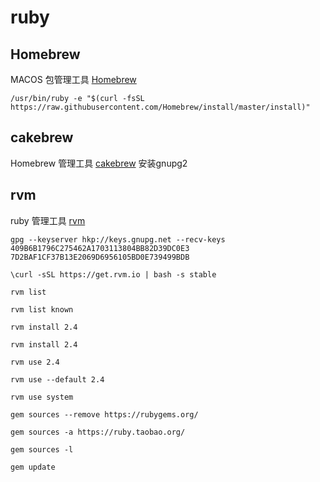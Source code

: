 # ruby

## Homebrew
MACOS 包管理工具
[Homebrew](https://brew.sh/)
````
/usr/bin/ruby -e "$(curl -fsSL https://raw.githubusercontent.com/Homebrew/install/master/install)"
````

## cakebrew
Homebrew 管理工具
[cakebrew](https://www.cakebrew.com/)
安装gnupg2


## rvm
ruby 管理工具
[rvm](https://rvm.io/)
````
gpg --keyserver hkp://keys.gnupg.net --recv-keys 409B6B1796C275462A1703113804BB82D39DC0E3 7D2BAF1CF37B13E2069D6956105BD0E739499BDB
````
````
\curl -sSL https://get.rvm.io | bash -s stable
````
````
rvm list
````
````
rvm list known
````
````
rvm install 2.4 
````
````
rvm install 2.4 
````
````
rvm use 2.4 
````
````
rvm use --default 2.4 
````
````
rvm use system
````
````
gem sources --remove https://rubygems.org/
````
````
gem sources -a https://ruby.taobao.org/
````
````
gem sources -l
````
````
gem update
````
